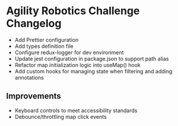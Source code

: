 # Agility Robotics Challenge Changelog

- Add Prettier configuration
- Add types definition file
- Configure redux-logger for dev environment
- Update jest configuration in package.json to support path alias
- Refactor map initialization logic into useMap() hook
- Add custom hooks for managing state when filtering and adding annotations


## Improvements

- Keyboard controls to meet accessibility standards
- Debounce/throttling map click events
